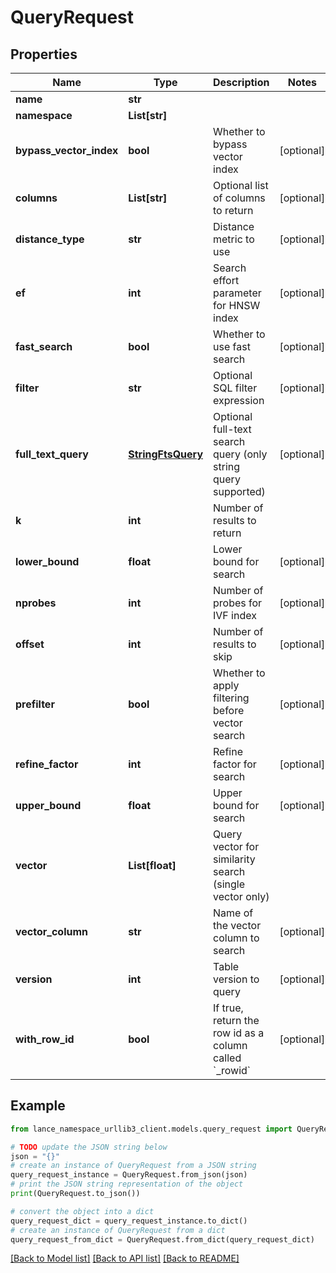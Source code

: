 # QueryRequest


## Properties

Name | Type | Description | Notes
------------ | ------------- | ------------- | -------------
**name** | **str** |  | 
**namespace** | **List[str]** |  | 
**bypass_vector_index** | **bool** | Whether to bypass vector index | [optional] 
**columns** | **List[str]** | Optional list of columns to return | [optional] 
**distance_type** | **str** | Distance metric to use | [optional] 
**ef** | **int** | Search effort parameter for HNSW index | [optional] 
**fast_search** | **bool** | Whether to use fast search | [optional] 
**filter** | **str** | Optional SQL filter expression | [optional] 
**full_text_query** | [**StringFtsQuery**](StringFtsQuery.md) | Optional full-text search query (only string query supported) | [optional] 
**k** | **int** | Number of results to return | 
**lower_bound** | **float** | Lower bound for search | [optional] 
**nprobes** | **int** | Number of probes for IVF index | [optional] 
**offset** | **int** | Number of results to skip | [optional] 
**prefilter** | **bool** | Whether to apply filtering before vector search | [optional] 
**refine_factor** | **int** | Refine factor for search | [optional] 
**upper_bound** | **float** | Upper bound for search | [optional] 
**vector** | **List[float]** | Query vector for similarity search (single vector only) | 
**vector_column** | **str** | Name of the vector column to search | [optional] 
**version** | **int** | Table version to query | [optional] 
**with_row_id** | **bool** | If true, return the row id as a column called &#x60;_rowid&#x60; | [optional] 

## Example

```python
from lance_namespace_urllib3_client.models.query_request import QueryRequest

# TODO update the JSON string below
json = "{}"
# create an instance of QueryRequest from a JSON string
query_request_instance = QueryRequest.from_json(json)
# print the JSON string representation of the object
print(QueryRequest.to_json())

# convert the object into a dict
query_request_dict = query_request_instance.to_dict()
# create an instance of QueryRequest from a dict
query_request_from_dict = QueryRequest.from_dict(query_request_dict)
```
[[Back to Model list]](../README.md#documentation-for-models) [[Back to API list]](../README.md#documentation-for-api-endpoints) [[Back to README]](../README.md)



